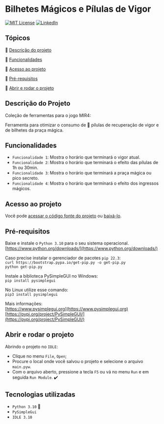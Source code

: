 # Bilhetes Mágicos e Pílulas de Vigor 

[![MIT License][license-shield]][license-url]
[![LinkedIn][linkedin-shield]][linkedin-url]

## Tópicos 

:small_blue_diamond: [Descrição do projeto](#descrição-do-projeto)

:small_blue_diamond: [Funcionalidades](#funcionalidades)

:small_blue_diamond: [Acesso ao projeto](#acesso-ao-projeto)

:small_blue_diamond: [Pré-requisitos](#pré-requisitos)

:small_blue_diamond: [Abrir e rodar o projeto](#abrir-e-rodar-o-projeto)


## Descrição do Projeto

Coleção de ferramentas para o jogo MIR4:

Ferramenta para otimizar o consumo de 💊 pílulas de recuperação de vigor e de bilhetes da praça mágica.<br>

## Funcionalidades
- `Funcionalidade 1`: Mostra o horário que terminará o vigor atual.
- `Funcionalidade 2`: Mostra o horário que terminará o efeito das pílulas de 1h ou 30min.
- `Funcionalidade 3`: Mostra o horário que terminará a praça mágica ou pico secreto.
- `Funcionalidade 4`: Mostra o horário que terminará o efeito dos ingressos mágicos.

## Acesso ao projeto

Você pode [acessar o código fonte do projeto](https://github.com/eder-projetos-dev/calcular-vigor-mir4) ou [baixá-lo](https://github.com/eder-projetos-dev/calcular-vigor-mir4/archive/refs/heads/main.zip).

## Pré-requisitos

Baixe e instale o `Python 3.10` para o seu sistema operacional.<br>
[https://www.python.org/downloads/](https://www.python.org/downloads/)<br>

Caso precise instalar o gerenciador de pacotes `pip 22.3`:<br>
`curl https://bootstrap.pypa.io/get-pip.py -o get-pip.py`<br>
`python get-pip.py`<br>

Instale a biblioteca PySimpleGUI no Windows:<br>
`pip install pysimplegui`<br>

No Linux utilize esse comando:<br>
`pip3 install pysimplegui`<br>

Mais informações:<br>
[https://www.pysimplegui.org](https://www.pysimplegui.org)<br>
[https://pypi.org/project/PySimpleGUI/](https://pypi.org/project/PySimpleGUI/)<br>


## Abrir e rodar o projeto

Abrindo o projeto no `IDLE`:
- Clique no menu `File`, `Open`;
- Procure o local onde você salvou o projeto e selecione o arquivo `main.pyw`.
- Com o arquivo aberto, pressione a tecla `F5` ou vá no menu `Run` e em seguida `Run Module`. :heavy_check_mark:


## Tecnologias utilizadas

- ``Python 3.10`` :snake:
- ``PySimpleGui``
- ``IDLE 3.10``

<!-- MARKDOWN LINKS & IMAGES -->
<!-- https://www.markdownguide.org/basic-syntax/#reference-style-links -->
[license-shield]: https://img.shields.io/github/license/othneildrew/Best-README-Template.svg?style=for-the-badge
[license-url]: https://github.com/othneildrew/Best-README-Template/blob/master/LICENSE.txt
[linkedin-shield]: https://img.shields.io/badge/-LinkedIn-black.svg?style=for-the-badge&logo=linkedin&colorB=555
[linkedin-url]: https://www.linkedin.com/in/%C3%A9der-lu%C3%ADs-britto-garcia-803778207/
